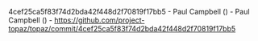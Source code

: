 4cef25ca5f83f74d2bda42f448d2f70819f17bb5 - Paul Campbell () - Paul Campbell () - https://github.com/project-topaz/topaz/commit/4cef25ca5f83f74d2bda42f448d2f70819f17bb5
